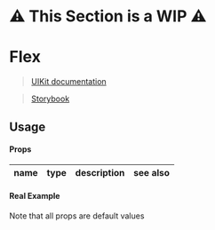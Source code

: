 # ⚠️ This Section is a WIP ⚠️


# Flex
> [UIKit documentation](https://getuikit.com/docs/Flex)

> [Storybook](https://0c370t.github.io/Svelte-UIKit3/docs/?path=/story/Flex--main)
## Usage

#### Props
| name        | type  | description                  | see also                        |
|-------------|-------|------------------------------|---------------------------------|

#### Real Example
Note that all props are default values

